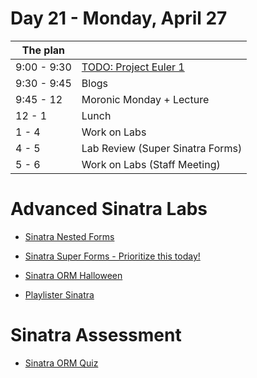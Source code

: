 # Day 21 - Monday, April 27

The plan        |      |
----------------|-------
9:00 - 9:30     | [TODO: Project Euler 1](http://learn.co/lessons/3931)
9:30 - 9:45     | Blogs
9:45 - 12       | Moronic Monday + Lecture
12 - 1          | Lunch
1 - 4           | Work on Labs
4 - 5           | Lab Review (Super Sinatra Forms)
5  - 6          | Work on Labs (Staff Meeting)

# Advanced Sinatra Labs

* [Sinatra Nested Forms](http://learn.co/lessons/3553)
* [Sinatra Super Forms - Prioritize this today!](http://learn.co/lessons/3554)

* [Sinatra ORM Halloween](http://learn.co/lessons/3567)
* [Playlister Sinatra](http://learn.co/lessons/3562)

# Sinatra Assessment

* [Sinatra ORM Quiz](http://learn.co/lessons/3568)
